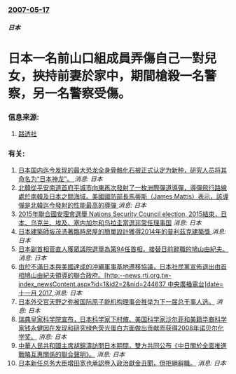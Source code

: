 ### [2007-05-17](/news/2007/05/17/index.md)

##### 日本
# 日本一名前山口組成員弄傷自己一對兒女，挾持前妻於家中，期間槍殺一名警察，另一名警察受傷。




### 信息来源:

1. [路透社](https://web.archive.org/web/20070520055215/http://hk.news.yahoo.com/070518/3/27olu.html)

### 有关:

1. [ 日本国内迄今发现的最大恐龙全身骨骼化石被正式认定为新种，研究人员将其命名为“日本神龙”。 ](/zh/news/2019/09/6/日本国内迄今发现的最大恐龙全身骨骼化石被正式认定为新种-研究人员将其命名为-日本神龙.md) _消息: 日本_
2. [北韓從平安南道首府平城市向東再次發射了一枚洲際彈道導彈，導彈飛行路線處於南韓及日本之間海域。美國國防部長馬蒂斯（James Mattis）表示，該導彈是北韓迄今發射的性能最高的導彈 ](/zh/news/2017/11/28/北韓從平安南道首府平城市向東再次發射了一枚洲際彈道導彈-導彈飛行路線處於南韓及日本之間海域-美國國防部長馬蒂斯-Jame.md) _消息: 日本_
3. [2015年聯合國安理會選舉 Nations Security Council election, 2015結束，日本、乌克兰、埃及、塞内加尔和乌拉圭當選非常任理事国](/zh/news/2015/10/15/2015年聯合國安理會選舉-Nations-Security-Council-election-2015結束-日本-乌.md) _消息: 日本_
4. [日本建築師坂茂憑著臨時房屋的簡單設計獲得2014年的普利茲克建築獎 ](/zh/news/2014/03/25/日本建築師坂茂憑著臨時房屋的簡單設計獲得2014年的普利茲克建築獎.md) _消息: 日本_
5. [ 日本副首相菅直人獲眾議院選舉為第94任首相，接替日前辭職的鳩山由紀夫。](/zh/news/2010/06/4/日本副首相菅直人獲眾議院選舉為第94任首相-接替日前辭職的鳩山由紀夫.md) _消息: 日本_
6. [ 由於不滿日本與美國達成的沖繩軍事基地遷移協議，日本社民黨宣佈退出由首相鳩山由紀夫領導的聯合政府。[http:--news.rti.org.tw-index_newsContent.aspx?id=1&id2=2&nid=244637 中央廣播電台]date=十一月 2017 ](/zh/news/2010/05/30/由於不滿日本與美國達成的沖繩軍事基地遷移協議-日本社民黨宣佈退出由首相鳩山由紀夫領導的聯合政府-http-new.md) _消息: 日本_
7. [日本外交官天野之弥被国际原子能机构理事会推举为下一届总干事人选。](/zh/news/2009/07/2/日本外交官天野之弥被国际原子能机构理事会推举为下一届总干事人选.md) _消息: 日本_
8. [瑞典皇家科学院宣布，日本科学家下村脩、美国科学家沙尔菲和美籍华裔科学家钱永健因在发现和研究绿色荧光蛋白方面做出贡献而获得2008年诺贝尔化学奖。](/zh/news/2008/10/8/瑞典皇家科学院宣布-日本科学家下村脩-美国科学家沙尔菲和美籍华裔科学家钱永健因在发现和研究绿色荧光蛋白方面做出贡献而获得.md) _消息: 日本_
9. [中華人民共和國主席胡錦濤訪問日本期間，雙方共同公布《中日關於全面推進戰略互惠關係的聯合聲明》。](/zh/news/2008/05/7/中華人民共和國主席胡錦濤訪問日本期間-雙方共同公布-中日關於全面推進戰略互惠關係的聯合聲明.md) _消息: 日本_
10. [日本新任总务大臣增田宽也承認卷入政治獻金丑聞，但拒絕辭職。](/zh/news/2007/09/8/日本新任总务大臣增田宽也承認卷入政治獻金丑聞-但拒絕辭職.md) _消息: 日本_
